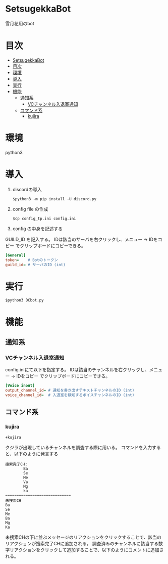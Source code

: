 # SetsugekkaBot

雪月花用のbot

# 目次

- [SetsugekkaBot](#setsugekkabot)
- [目次](#%e7%9b%ae%e6%ac%a1)
- [環境](#%e7%92%b0%e5%a2%83)
- [導入](#%e5%b0%8e%e5%85%a5)
- [実行](#%e5%ae%9f%e8%a1%8c)
- [機能](#%e6%a9%9f%e8%83%bd)
  - [通知系](#%e9%80%9a%e7%9f%a5%e7%b3%bb)
    - [VCチャンネル入退室通知](#vc%e3%83%81%e3%83%a3%e3%83%b3%e3%83%8d%e3%83%ab%e5%85%a5%e9%80%80%e5%ae%a4%e9%80%9a%e7%9f%a5)
  - [コマンド系](#%e3%82%b3%e3%83%9e%e3%83%b3%e3%83%89%e7%b3%bb)
    - [kujira](#kujira)

# 環境

python3

# 導入

1. discordの導入
    ```
    $python3 -m pip install -U discord.py
    ```
2. config file の作成
    ```
    $cp config_tp.ini config.ini
    ```
3. config の中身を記述する

GUILD_ID を記入する。
IDは該当のサーバを右クリックし、メニュー -> IDをコピー でクリップボードにコピーできる。

```ini
[General]
token=    # Botのトークン
guild_id= # サーバのID (int)
```

# 実行

```
$python3 DCbot.py
```

# 機能

## 通知系

### VCチャンネル入退室通知

config.iniにて以下を指定する。
IDは該当のチャンネルを右クリックし、メニュー -> IDをコピー でクリップボードにコピーできる。

```ini
[Voice inout]
output_channel_id= # 通知を書き出すテキストチャンネルのID (int)
voice_channel_id=  # 入退室を検知するボイスチャンネルのID (int)
```

## コマンド系

### kujira

```
+kujira
```

クジラが出現しているチャンネルを調査する際に用いる。
コマンドを入力すると、以下のように発言する

```
捜索完了CH：
        Ba
        Se
        Me
        Va
        Mg
        ka
=============================
未捜索CH
Ba
Se
Me
Ba
Mg
Ka
```

未捜索CHの下に並ぶメッセージのリアクションをクリックすることで、該当のリアクションが捜索完了CHに追加される。
調査済みのチャンネルに該当する数字リアクションをクリックして追加することで、以下のようにコメントに追加される。
